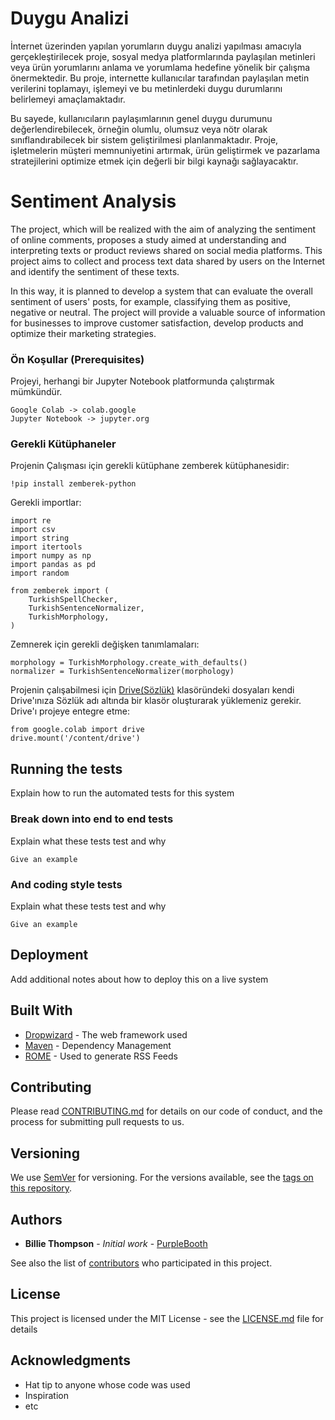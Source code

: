 # Duygu Analizi

İnternet üzerinden yapılan yorumların duygu analizi yapılması amacıyla gerçekleştirilecek proje, sosyal medya platformlarında paylaşılan metinleri veya ürün yorumlarını anlama ve yorumlama hedefine yönelik bir çalışma önermektedir. Bu proje, internette kullanıcılar tarafından paylaşılan metin verilerini toplamayı, işlemeyi ve bu metinlerdeki duygu durumlarını belirlemeyi amaçlamaktadır.

Bu sayede, kullanıcıların paylaşımlarının genel duygu durumunu değerlendirebilecek, örneğin olumlu, olumsuz veya nötr olarak sınıflandırabilecek bir sistem geliştirilmesi planlanmaktadır. Proje, işletmelerin müşteri memnuniyetini artırmak, ürün geliştirmek ve pazarlama stratejilerini optimize etmek için değerli bir bilgi kaynağı sağlayacaktır.

# Sentiment Analysis

The project, which will be realized with the aim of analyzing the sentiment of online comments, proposes a study aimed at understanding and interpreting texts or product reviews shared on social media platforms. This project aims to collect and process text data shared by users on the Internet and identify the sentiment of these texts.

In this way, it is planned to develop a system that can evaluate the overall sentiment of users' posts, for example, classifying them as positive, negative or neutral. The project will provide a valuable source of information for businesses to improve customer satisfaction, develop products and optimize their marketing strategies.

### Ön Koşullar (Prerequisites)

Projeyi, herhangi bir Jupyter Notebook platformunda çalıştırmak mümkündür.

```
Google Colab -> colab.google
Jupyter Notebook -> jupyter.org
```

### Gerekli Kütüphaneler

Projenin Çalışması için gerekli kütüphane zemberek kütüphanesidir:

```
!pip install zemberek-python
```

Gerekli importlar:

```
import re
import csv
import string
import itertools
import numpy as np
import pandas as pd
import random

from zemberek import (
    TurkishSpellChecker,
    TurkishSentenceNormalizer,
    TurkishMorphology,
)
```

Zemnerek için gerekli değişken tanımlamaları:

```
morphology = TurkishMorphology.create_with_defaults()
normalizer = TurkishSentenceNormalizer(morphology)
```

Projenin çalışabilmesi için [Drive(Sözlük)](https://github.com/enescidem/Sentiment-Analysis/tree/main/Drive(S%C3%B6zl%C3%BCk)) klasöründeki dosyaları kendi Drive'ınıza Sözlük adı altında bir klasör oluşturarak yüklemeniz gerekir.
Drive'ı projeye entegre etme:
```
from google.colab import drive
drive.mount('/content/drive')
```

## Running the tests

Explain how to run the automated tests for this system

### Break down into end to end tests

Explain what these tests test and why

```
Give an example
```

### And coding style tests

Explain what these tests test and why

```
Give an example
```

## Deployment

Add additional notes about how to deploy this on a live system

## Built With

* [Dropwizard](http://www.dropwizard.io/1.0.2/docs/) - The web framework used
* [Maven](https://maven.apache.org/) - Dependency Management
* [ROME](https://rometools.github.io/rome/) - Used to generate RSS Feeds

## Contributing

Please read [CONTRIBUTING.md](https://gist.github.com/PurpleBooth/b24679402957c63ec426) for details on our code of conduct, and the process for submitting pull requests to us.

## Versioning

We use [SemVer](http://semver.org/) for versioning. For the versions available, see the [tags on this repository](https://github.com/your/project/tags). 

## Authors

* **Billie Thompson** - *Initial work* - [PurpleBooth](https://github.com/PurpleBooth)

See also the list of [contributors](https://github.com/your/project/contributors) who participated in this project.

## License

This project is licensed under the MIT License - see the [LICENSE.md](LICENSE.md) file for details

## Acknowledgments

* Hat tip to anyone whose code was used
* Inspiration
* etc
